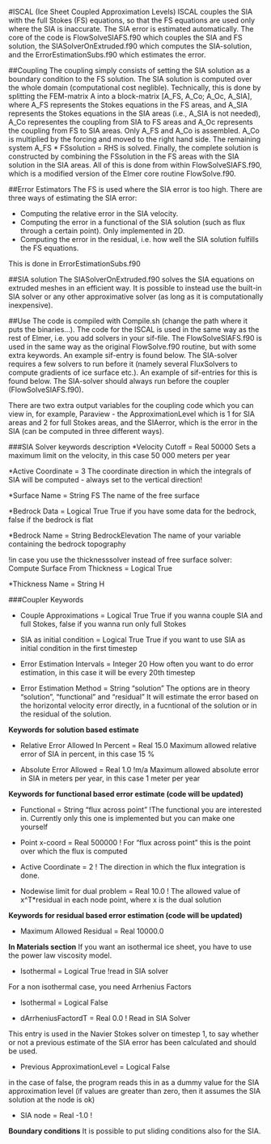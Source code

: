 #ISCAL (Ice Sheet Coupled Approximation Levels)
ISCAL couples the SIA with the full Stokes (FS) equations, so that the FS equations are used only where the SIA is inaccurate. The SIA error is estimated automatically. The core of the code is FlowSolveSIAFS.f90 which couples the SIA and FS solution, the SIASolverOnExtruded.f90 which computes the SIA-solution, and the ErrorEstimationSubs.f90 which estimates the error.

##Coupling
The coupling simply consists of setting the SIA solution as a boundary condition to the FS solution. The SIA solution is computed over the whole domain (computational cost neglible). Technically, this is done by splitting the FEM-matrix A into a block-matrix [A_FS, A_Co; A_Oc, A_SIA], where A_FS represents the Stokes equations in the FS areas, and A_SIA represents the Stokes equations in the SIA areas (i.e., A_SIA is not needed), A_Co representes the coupling from SIA to FS areas and A_Oc represents the coupling from FS to SIA areas. Only A_FS and A_Co is assembled. A_Co is multiplied by the forcing and moved to the right hand side. The remaining system A_FS * FSsolution = RHS is solved. Finally, the complete solution is constructed by combining the FSsolution in the FS areas with the SIA solution in the SIA areas. All of this is done from within FlowSolveSIAFS.f90, which is a modified version of the Elmer core routine FlowSolve.f90.

##Error Estimators
The FS is used where the SIA error is too high. There are three ways of estimating the SIA error:
- Computing the relative error in the SIA velocity.
- Computing the error in a functional of the SIA solution (such as flux through a certain point). Only implemented in 2D.
- Computing the error in the residual, i.e. how well the SIA solution fulfills the FS equations.

This is done in ErrorEstimationSubs.f90

##SIA solution
The SIASolverOnExtruded.f90 solves the SIA equations on extruded meshes in an efficient way. It is possible to instead use the built-in SIA solver or any other approximative solver (as long as it is computationally inexpensive).

##Use
The code is compiled with Compile.sh (change the path where it puts the binaries…). The code for the ISCAL is used in the same way as the rest of Elmer, i.e. you add solvers in your sif-file. The FlowSolveSIAFS.f90 is used in the same way as the original FlowSolve.f90 routine, but with some extra keywords. An example sif-entry is found below. The SIA-solver requires a few solvers to run before it (namely several FluxSolvers to compute gradients of ice surface etc.). An example of sif-entries for this is found below. The SIA-solver should always run before the coupler (FlowSolveSIAFS.f90).

There are two extra output variables for the coupling code which you can view in, for example, Paraview - the ApproximationLevel which is 1 for SIA areas and 2 for full Stokes areas, and the SIAerror, which is the error in the SIA (can be computed in three different ways).

###SIA Solver keywords description
*Velocity Cutoff = Real 50000 Sets a maximum limit on the velocity, in this case 50 000 meters per year

*Active Coordinate = 3 The coordinate direction in which the integrals of SIA will be computed - always set to the vertical direction!

*Surface Name = String FS The name of the free surface

*Bedrock Data = Logical True True if you have some data for the bedrock, false if the bedrock is flat

*Bedrock Name = String BedrockElevation The name of your variable containing the bedrock topography

!in case you use the thicknesssolver instead of free surface solver: Compute Surface From Thickness = Logical True

*Thickness Name = String H

###Coupler Keywords
- Couple Approximations = Logical True True if you wanna couple SIA and full Stokes, false if you wanna run only full Stokes

- SIA as initial condition = Logical True True if you want to use SIA as initial condition in the first timestep

- Error Estimation Intervals = Integer 20 How often you want to do error estimation, in this case it will be every 20th timestep

- Error Estimation Method = String “solution” The options are in theory “solution”, “functional” and “residual” It will estimate the error based on the horizontal velocity error directly, in a fucntional of the solution or in the residual of the solution.

**Keywords for solution based estimate**
- Relative Error Allowed In Percent = Real 15.0 Maximum allowed relative error of SIA in percent, in this case 15 %

- Absolute Error Allowed = Real 1.0 !m/a Maximum allowed absolute error in SIA in meters per year, in this case 1 meter per year

**Keywords for functional based error estimate (code will be updated)**
- Functional = String “flux across point” !The functional you are interested in. Currently only this one is implemented but you can make one yourself

- Point x-coord = Real 500000 ! For “flux across point” this is the point over which the flux is computed

- Active Coordinate = 2 ! The direction in which the flux integration is done.

- Nodewise limit for dual problem = Real 10.0 ! The allowed value of x^T*residual in each node point, where x is the dual solution

**Keywords for residual based error estimation (code will be updated)**
- Maximum Allowed Residual = Real 10000.0

**In Materials section**
If you want an isothermal ice sheet, you have to use the power law viscosity model.

- Isothermal = Logical True !read in SIA solver

For a non isothermal case, you need Arrhenius Factors

- Isothermal = Logical False

- dArrheniusFactordT = Real 0.0 ! Read in SIA Solver

This entry is used in the Navier Stokes solver on timestep 1, to say whether or not a previous estimate of the SIA error has been calculated and should be used.

- Previous ApproximationLevel = Logical False

in the case of false, the program reads this in as a dummy value for the SIA approximation level (if values are greater than zero, then it assumes the SIA solution at the node is ok)

- SIA node = Real -1.0 !

**Boundary conditions**
It is possible to put sliding conditions also for the SIA.

